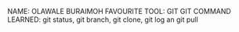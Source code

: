NAME: OLAWALE BURAIMOH
FAVOURITE TOOL: GIT
GIT COMMAND LEARNED: git status, git branch, git clone, git log an git pull

